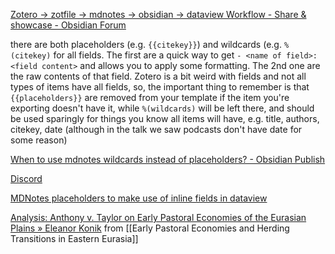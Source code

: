 [Zotero -> zotfile -> mdnotes -> obsidian -> dataview Workflow - Share & showcase - Obsidian Forum](https://forum.obsidian.md/t/zotero-zotfile-mdnotes-obsidian-dataview-workflow/15536)

there are both placeholders (e.g. `{{citekey}}`) and wildcards (e.g. `%(citekey)` for all fields. The first are a quick way to get `- <name of field>: <field content>` and allows you to apply some formatting. The 2nd one are the raw contents of that field. Zotero is a bit weird with fields and not all types of items have all fields, so, the important thing to remember is that `{{placeholders}}` are removed from your template if the item you're exporting doesn't have it, while `%(wildcards)` will be left there, and should be used sparingly for things you know all items will have, e.g. title, authors, citekey, date (although in the talk we saw podcasts don't have date for some reason)

[When to use mdnotes wildcards instead of placeholders? - Obsidian Publish](https://publish.obsidian.md/argenos/tools+%26+software/zotero/zotero-tips/When+to+use+mdnotes+wildcards+instead+of+placeholders%3F)

[Discord](https://discord.com/channels/686053708261228577/722584061087842365/837390206503092234)

[MDNotes placeholders to make use of inline fields in dataview](https://discord.com/channels/686053708261228577/722584061087842365/836340716485476373)

[Analysis: Anthony v. Taylor on Early Pastoral Economies of the Eurasian Plains » Eleanor Konik](https://eleanorkonik.com/early-pastoral-economies/) from [[Early Pastoral Economies and Herding Transitions in Eastern Eurasia]]